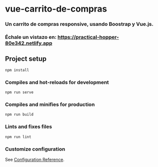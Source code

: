 # vue-carrito-de-compras

### Un carrito de compras responsive, usando Boostrap y Vue.js.
### Échale un vistazo en: https://practical-hopper-80e342.netlify.app

## Project setup
```
npm install
```

### Compiles and hot-reloads for development
```
npm run serve
```

### Compiles and minifies for production
```
npm run build
```

### Lints and fixes files
```
npm run lint
```

### Customize configuration
See [Configuration Reference](https://cli.vuejs.org/config/).

